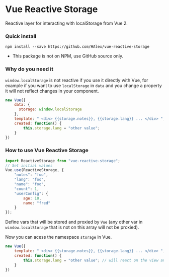 # Vue Reactive Storage
Reactive layer for interacting with localStorage from Vue 2.

### Quick install

`npm install --save https://github.com/HAlex/vue-reactive-storage`

* This package is not on NPM, use GitHub source only.

### Why do you need it

`window.localStorage` is not reactive if you use it directly with Vue, for example
if you want to use `localStorage` in `data` and you change a property it will not reflect
changes in your component.

```js
new Vue({
    data: {
      storage: window.localStorage
    },
    template: " <div> {{storage.notes}}, {{storage.lang}} ... </div> ",
    created: function() {
        this.storage.lang = "other value";
    }
})
```

### How to use Vue Reactive Storage

```js
import ReactiveStorage from "vue-reactive-storage";
// Set initial values
Vue.use(ReactiveStorage, {
    "notes": "foo",
    "lang": "foo",
    "name": "foo",
    "count": 1,
    "userConfig": {
        age: 10,
        name: "fred"
    }
});
```

Define vars that will be stored and proxied by `Vue` (any other var in `window.localStorage` that is not on this array will not be proxied).

Now you can acess the namespace <code>storage</code> in Vue.

```js
new Vue({
    template: " <div> {{storage.notes}}, {{storage.lang}} ... </div> ",
    created: function() {
        this.storage.lang = "other value"; // will react on the view and on real localStorage.
    }
})
```

